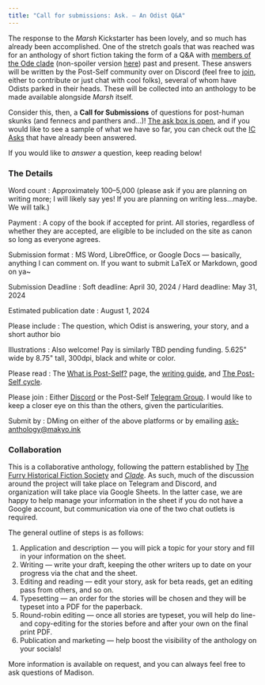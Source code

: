 ```yaml
---
title: "Call for submissions: Ask. — An Odist Q&A"
---
```


The response to the *Marsh* Kickstarter has been lovely, and so much has already been accomplished. One of the stretch goals that was reached was for an anthology of short fiction taking the form of a Q&A with [members of the Ode clade](https://docs.google.com/spreadsheets/d/156SolB7hXWsr-IlwqTwbnlLHJI1hwBpC_Q0G6dTA1xo/edit?usp=sharing) (non-spoiler version [here](https://docs.google.com/spreadsheets/d/156SolB7hXWsr-IlwqTwbnlLHJI1hwBpC_Q0G6dTA1xo/edit?usp=sharing)) past and present. These answers will be written by the Post-Self community over on Discord (feel free to [join](https://makyo.io/ps-discord), either to contribute or just chat with cool folks), several of whom have Odists parked in their heads. These will be collected into an anthology to be made available alongside *Marsh* itself.

Consider this, then, a **Call for Submissions** of questions for post-human skunks (and fennecs and panthers and...)! [The ask box is open](https://cohost.org/post-self/ask), and if you would like to see a sample of what we have so far,  you can check out the [IC Asks](https://post-self.ink/extras/ic-asks) that have already been answered. 

If you would like to *answer* a question, keep reading below!

### The Details

Word count
:   Approximately 100–5,000 (please ask if you are planning on writing more; I will likely say yes! If you are planning on writing less...maybe. We will talk.)

Payment
:   A copy of the book if accepted for print. All stories, regardless of whether they are accepted, are eligible to be included on the site as canon so long as everyone agrees.

Submission format
:   MS Word, LibreOffice, or Google Docs — basically, anything I can comment on. If you want to submit LaTeX or Markdown, good on ya~

Submission Deadline
:   Soft deadline: April 30, 2024 / Hard deadline: May 31, 2024

Estimated publication date
:   August 1, 2024

Please include
:   The question, which Odist is answering, your story, and a short author bio

Illustrations
:   Also welcome! Pay is similarly TBD pending funding. 5.625" wide by 8.75" tall, 300dpi, black and white or color.

Please read
:   The [What is Post-Self?](https://wiki.post-self.ink/wiki/What_is_Post-Self%3F) page, the [writing guide](https://wiki.post-self.ink/wiki/Writing_guide), and [The Post-Self cycle](/cycle).

Please join
:   Either [Discord](https://makyo.io/ps-discord) or the Post-Self [Telegram Group](https://makyo.io/ps-telegram). I would like to keep a closer eye on this than the others, given the particularities.

Submit by
:   DMing on either of the above platforms or by emailing <ask-anthology@makyo.ink>

### Collaboration

This is a collaborative anthology, following the pattern established by [The Furry Historical Fiction Society](https://fhfs.ink) and [*Clade*](https://clade.post-self.ink). As such, much of the discussion around the project will take place on Telegram and Discord, and organization will take place via Google Sheets. In the latter case, we are happy to help manage your information in the sheet if you do not have a Google account, but communication via one of the two chat outlets is required.

The general outline of steps is as follows:

1. Application and description — you will pick a topic for your story and fill in your information on the sheet.
2. Writing — write your draft, keeping the other writers up to date on your progress via the chat and the sheet.
3. Editing and reading — edit your story, ask for beta reads, get an editing pass from others, and so on.
4. Typesetting — an order for the stories will be chosen and they will be typeset into a PDF for the paperback.
5. Round-robin editing — once all stories are typeset, you will help do line- and copy-editing for the stories before and after your own on the final print PDF.
6. Publication and marketing — help boost the visibility of the anthology on your socials!

More information is available on request, and you can always feel free to ask questions of Madison.
